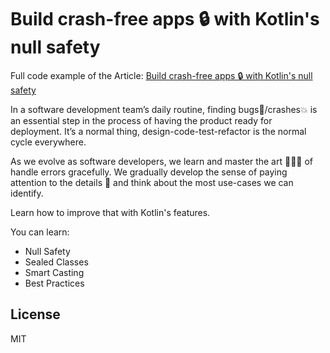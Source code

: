 # Build crash-free apps 🔒 with Kotlin's null safety
Full code example of the Article: [Build crash-free apps 🔒 with Kotlin's null safety](https://medium.com/@euryperez/build-crash-free-apps-with-kotlins-null-safety-f5c4a45070f)

In a software development team’s daily routine, finding bugs🐛/crashes💥 is an essential step in the process of having the product ready for deployment. It’s a normal thing, design-code-test-refactor is the normal cycle everywhere. 

As we evolve as software developers, we learn and master the art 👨🏼‍🎨 of handle errors gracefully. We gradually develop the sense of paying attention to the details 📝 and think about the most use-cases we can identify.

Learn how to improve that with Kotlin's features.

You can learn:

- Null Safety
- Sealed Classes
- Smart Casting
- Best Practices

License
----

MIT